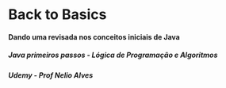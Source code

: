 # Back to Basics

#### Dando uma revisada nos conceitos iniciais de Java

##### Java primeiros passos - Lógica de Programação e Algoritmos

##### Udemy - Prof Nelio Alves